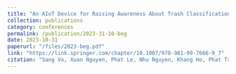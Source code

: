 ```yaml
---
title: "An AIoT Device for Raising Awareness About Trash Classification at Source"
collection: publications
category: conferences
permalink: /publication/2023-31-10-beg
date: 2023-10-31
paperurl: "/files/2023-beg.pdf"
link: "https://link.springer.com/chapter/10.1007/978-981-99-7666-9_7"
citation: "Sang Vo, Xuan Nguyen, Phat Le, Nhu Nguyen, Khang Ho, Phat Tran, and Anh Pham <br> <i>Intelligent Systems and Data Science (ISDS)</i> 2023"
---
```

